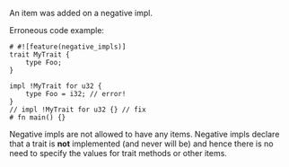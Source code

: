 An item was added on a negative impl.

Erroneous code example:

```compile_fail,E0749
# #![feature(negative_impls)]
trait MyTrait {
    type Foo;
}

impl !MyTrait for u32 {
    type Foo = i32; // error!
}
// impl !MyTrait for u32 {} // fix
# fn main() {}
```

Negative impls are not allowed to have any items. Negative impls declare that a
trait is **not** implemented (and never will be) and hence there is no need to
specify the values for trait methods or other items.
